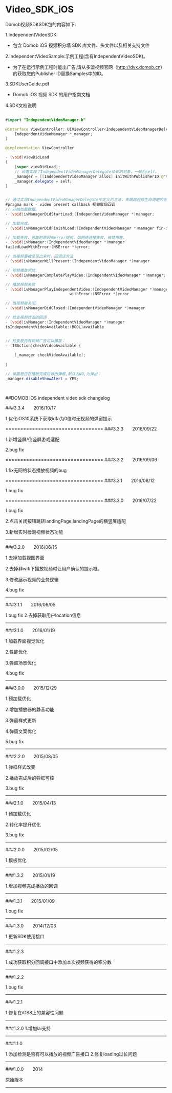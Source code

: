 # Video_SDK_iOS

Domob视频SDKSDK包的内容如下: 

1.IndependentVideoSDK:
* 包含 Domob iOS 视频积分墙 SDK 库文件、头文件以及相关支持文件

2.IndependentVideoSample:示例工程(含有IndependentVideoSDK)。
* 为了在运行示例工程时能出广告,请从多盟视频官网（http://dvx.domob.cn) 的获取您的Publisher ID替换Samples中的ID。

3.SDKUserGuide.pdf
* Domob iOS 视频 SDK 的用户指南文档

4.SDK文档说明

```java  
  
#import "IndependentVideoManager.h"

@interface ViewController: UIViewController<IndependentVideoManagerDelegate> {
    IndependentVideoManager *_manager;
}

@implementation ViewController

- (void)viewDidLoad
{
    [super viewDidLoad];
    // 设置实现了IndependentVideoManagerDelegate协议的对象，一般为self。
    _manager = [[IndependentVideoManager alloc] initWithPublisherID:@"申请的publishId" andUserID:nil];
    _manager.delegate = self;
}


// 通过实现IndependentVideoManagerDelegate中定义的方法，来跟踪视频生命周期的各个阶段。所有这些方法也都定义在IndependentVideoManager.h中，如下：
#pragma mark - video present callback 视频展现回调
// 开始加载数据。
- (void)ivManagerDidStartLoad:(IndependentVideoManager *)manager;

// 加载完成。
- (void)ivManagerDidFinishLoad:(IndependentVideoManager *)manager fin-ished:(BOOL)isFinished;

// 加载失败，可能的原因由error提供，如网络连接失败、被禁用等。
- (void)ivManager:(IndependentVideoManager *)manager
failedLoadWithError:(NSError *)error;

// 当视频要被呈现出来时，回调该方法
- (void)ivManagerWillPresent:(IndependentVideoManager *)manager

// 视频播放完成.
- (void)ivManagerCompletePlayVideo:(IndependentVideoManager *)manager;

// 播放视频失败
- (void)ivManagerPlayIndependentVideo:(IndependentVideoManager *)manager
                            withError:(NSError *)error

// 当视频被关闭。
- (void)ivManagerDidClosed:(IndependentVideoManager *)manager

// 检查视频状态的回调
- (void)ivManager:(IndependentVideoManager *)manager
isIndependentVideoAvailable:(BOOL)available


// 检查是否有视频广告可以播放：
- (IBAction)checkVideoAvailable {
    
    [_manager checkVideoAvailable];
    
}

// 设置是否在播放完成后弹出弹框,默认为NO,为弹出：
_manager.disableShowAlert = YES;

  
```


##DOMOB iOS independent video sdk changelog

###3.3.4&emsp;&emsp;2016/10/17

1.优化iOS10系统下获取idfa为0值时无视频的弹窗提示

=================================
###3.3.3&emsp;&emsp;2016/09/22

1.新增竖屏/倒竖屏游戏适配

2.bug fix 

=================================
###3.3.2&emsp;&emsp;2016/09/06

1.fix无网络状态播放视频的bug

=================================
###3.3.1&emsp;&emsp;2016/08/12

1.bug fix

=================================
###3.3.0&emsp;&emsp;2016/07/22

1.bug fix

2.点击关闭按钮跳转landingPage,landingPage的横竖屏适配

3.新增实时检测视频状态功能

_________________________________________

###3.2.0&emsp;&emsp;2016/06/15

1.去掉加载视图界面 

2.去掉非wifi下播放视频时让用户确认的提示框。

3.修改展示视频的业务逻辑

4.bug fix

_________________________________________

###3.1.1&emsp;&emsp;2016/06/05

1.bug fix
2.去掉获取用户location信息

_________________________________________

###3.1.0&emsp;&emsp;2016/01/19

1.加载界面视觉优化 

2.性能优化 

3.弹窗场景优化 

4.bug fix

_________________________________________

###3.0.0&emsp;&emsp;2015/12/29

1.预加载优化

2.增加播放器的静音功能 

3.弹窗样式更新 

4.弹窗文案优化 

5.bug fix

_________________________________________

###2.2.0&emsp;&emsp;2015/08/05

1.弹框样式改变 

2.播放完成后的弹框可控 

3.bug fix

_________________________________________

###2.1.0&emsp;&emsp;2015/04/13

1.预加载优化

2.转化率提升优化

3.bug fix

_________________________________________


###2.0.0&emsp;&emsp;2015/02/05


1.模板优化
_________________________________________


###1.3.2&emsp;&emsp;2015/01/19


1.增加视频完成播放的回调
_________________________________________


###1.3.1&emsp;&emsp;2015/01/09


1.bug fix
_________________________________________


###1.3.0&emsp;&emsp;2014/12/03


1.更新SDK使用接口
_________________________________________


###1.2.3


1.成功获取积分回调接口中添加本次视频获得的积分数
_________________________________________


###1.2.2


1.bug fix
_________________________________________


###1.2.1


1.修复在iOS8上的兼容性问题
_________________________________________


###1.2.0
1.增加iai支持
_________________________________________


###1.1.0


1.添加检测是否有可以播放的视频广告接口 
2.修复loading过长问题
_________________________________________


###1.0.0&emsp;&emsp;2014

原始版本

--------------------------
